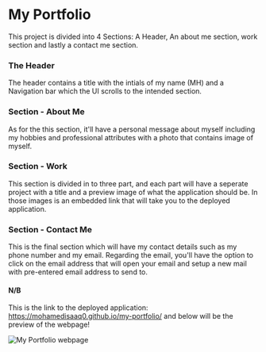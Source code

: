 # My  Portfolio

This project is divided into 4 Sections: A Header, An about me section, work section and lastly a contact me section.
   
### The Header 

The header contains a title with the intials of my name (MH) and a Navigation bar which the UI scrolls to the intended section.

### Section - About Me 

As for the this section, it'll have a personal message about myself including my hobbies and professional attributes with a photo that contains image of myself.

### Section - Work

This section is divided in to three part, and each part will have a seperate project with a title and a preview image of what the application should be. In those images is an embedded link that will take you to the deployed application.

### Section - Contact Me

This is the final section which will have my contact details such as my phone number and my email. Regarding the email, you'll have the option to click on the email address that will open your email and setup a new mail with pre-entered email address to send to.



#### N/B

This is the link to the deployed application: https://mohamedisaaq0.github.io/my-portfolio/ and below will be the preview of the webpage!


![My Portfolio webpage](preview.png)
